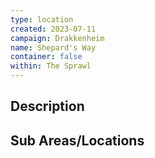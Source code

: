 ```yaml
---
type: location
created: 2023-07-11
campaign: Drakkenheim
name: Shepard's Way
container: false
within: The Sprawl
---
```


## Description


## Sub Areas/Locations

<!-- QueryToSerialize: LIST FROM "DND - Drakkenheim/Locations" WHERE within = "Shepard's Way" -->

